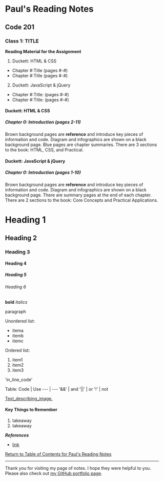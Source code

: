 # Paul's Reading Notes

## Code 201

### Class 1: TITLE

**Reading Material for the Assignment**
1. Duckett: HTML & CSS
- Chapter #:Title (pages #-#)
- Chapter #:Title (pages #-#)
2. Duckett: JavaScript & jQuery
- Chapter #:Title: (pages #-#)
- Chapter #:Title: (pages #-#)



#### Duckett: HTML & CSS

##### Chapter 0: Introduction (pages 2-11)
Brown background pages are **reference** and introduce key pieces of information and code.  Diagram and infographics are shown on a black background page.  Blue pages are chapter summaries.  There are 3 sections to the book: HTML, CSS, and Practical.



#### Duckett: JavaScript & jQuery

##### Chapter 0: Introduction (pages 1-10)
Brown background pages are **reference** and introduce key pieces of information and code.  Diagram and infographics are shown on a black background page.  There are summary pages at the end of each chapter.  There are 2 sections to the book: Core Concepts and Practical Applications.


<!--  ************  Helpful Reminders for Writing in Markdown  ************  -->

# Heading 1
## Heading 2
### Heading 3
#### Heading 4
##### Heading 5
###### Heading 6

**bold**
*italics*

paragraph

Unordered list:
- itema
- itemb
- itemc

Ordered list:
1. item1
1. item2
1. item3

'in_line_code'

Table:
Code | Use
--- | ---
'&&' | and
'||' | or
'!' | not


[Text_describing_image.](link_to_helpful_image)


#### Key Things to Remember
1. takeaway
1. takeaway


***References***
- [link](address)


<!--  ************  end/ Helpful Reminders for Writing in Markdown  ************  -->

[Return to Table of Contents for Paul's Reading Notes](https://paul-leonard.github.io/reading-notes/ "Go back to find more notes!")



---



Thank you for visiting my page of notes.  I hope they were helpful to you.  Please also check out [my GitHub portfolio page](https://github.com/paul-leonard "Paul's GitHub Portfolio").